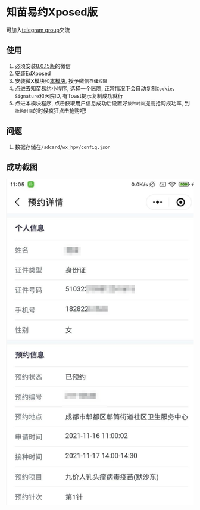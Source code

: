 # 知苗易约Xposed版

可加入[telegram group](https://t.me/+NWi5l7NwCrRhZmE1)交流

## 使用

1. 必须安装[8.0.15](https://www.wandoujia.com/apps/596157/history_v2020)版的微信
2. 安装EdXposed
3. 安装微X模块和[本模块](https://github.com/zzyandzzy/xp-zhimiao/releases/download/1.0/app-release.apk), 授予微信`存储权限`
5. 点进去知苗易约小程序, 选择一个医院, 正常情况下会自动复制`Cookie`、`Signature`和医院ID, 有Toast提示复制成功就行
6. 点进本模块程序, 点击获取用户信息成功后设置好`接种时间`提高抢购成功率, 到`抢购时间`的时候疯狂点击抢购吧!

## 问题

1. 数据存储在`/sdcard/wx_hpv/config.json`

## 成功截图

![s1](./static/2022-01-17_15-10_1.png)
